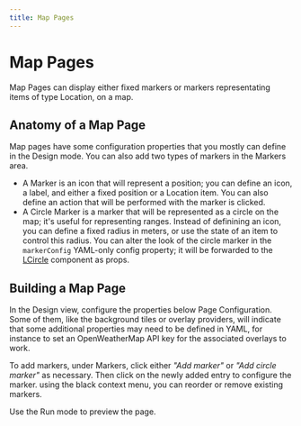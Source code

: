 ```yaml
---
title: Map Pages
---
```


# Map Pages

Map Pages can display either fixed markers or markers representating items of type Location, on a map.

## Anatomy of a Map Page

Map pages have some configuration properties that you mostly can define in the Design mode.
You can also add two types of markers in the Markers area.

- A Marker is an icon that will represent a position; you can define an icon, a label, and either a fixed position or a Location item. You can also define an action that will be performed with the marker is clicked.
- A Circle Marker is a marker that will be represented as a circle on the map; it's useful for representing ranges. Instead of definining an icon, you can define a fixed radius in meters, or use the state of an item to control this radius. You can alter the look of the circle marker in the `markerConfig` YAML-only config property; it will be forwarded to the [LCircle](https://vue2-leaflet.netlify.app/components/LCircle.html#demo) component as props.

## Building a Map Page

In the Design view, configure the properties below Page Configuration.
Some of them, like the background tiles or overlay providers, will indicate that some additional properties may need to be defined in YAML, for instance to set an OpenWeatherMap API key for the associated overlays to work.

To add markers, under Markers, click either *"Add marker"* or *"Add circle marker"* as necessary. Then click on the newly added entry to configure the marker. using the black context menu, you can reorder or remove existing markers.

Use the Run mode to preview the page.
